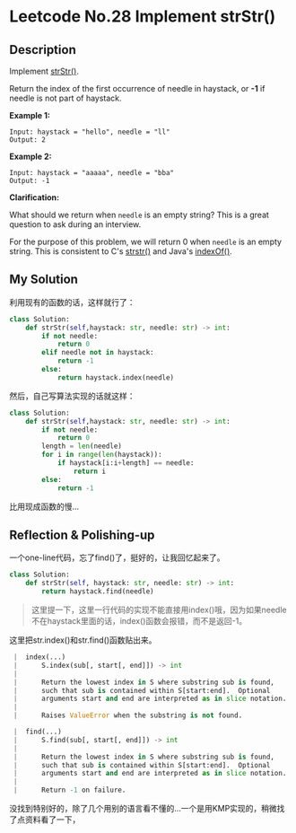 # Leetcode No.28 Implement strStr()

## Description

Implement [strStr()](http://www.cplusplus.com/reference/cstring/strstr/).

Return the index of the first occurrence of needle in haystack, or **-1** if needle is not part of haystack.

**Example 1:**

```
Input: haystack = "hello", needle = "ll"
Output: 2
```

**Example 2:**

```
Input: haystack = "aaaaa", needle = "bba"
Output: -1
```

**Clarification:**

What should we return when `needle` is an empty string? This is a great question to ask during an interview.

For the purpose of this problem, we will return 0 when `needle` is an empty string. This is consistent to C's [strstr()](http://www.cplusplus.com/reference/cstring/strstr/) and Java's [indexOf()](https://docs.oracle.com/javase/7/docs/api/java/lang/String.html#indexOf(java.lang.String)).

## My Solution

利用现有的函数的话，这样就行了：

```python
class Solution:
    def strStr(self,haystack: str, needle: str) -> int:
        if not needle:
            return 0
        elif needle not in haystack:
            return -1
        else:
            return haystack.index(needle)
```

然后，自己写算法实现的话就这样：

```python
class Solution:
    def strStr(self,haystack: str, needle: str) -> int:
        if not needle:
            return 0
        length = len(needle)
        for i in range(len(haystack)):
            if haystack[i:i+length] == needle:
                return i
        else:
            return -1
```

比用现成函数的慢...

## Reflection & Polishing-up

一个one-line代码，忘了find()了，挺好的，让我回忆起来了。

```python
class Solution:
    def strStr(self, haystack: str, needle: str) -> int:
        return haystack.find(needle)
```

>  这里提一下，这里一行代码的实现不能直接用index()哦，因为如果needle不在haystack里面的话，index()函数会报错，而不是返回-1。

这里把str.index()和str.find()函数贴出来。

```python
 |  index(...)
 |      S.index(sub[, start[, end]]) -> int
 |      
 |      Return the lowest index in S where substring sub is found, 
 |      such that sub is contained within S[start:end].  Optional
 |      arguments start and end are interpreted as in slice notation.
 |      
 |      Raises ValueError when the substring is not found.

 |  find(...)
 |      S.find(sub[, start[, end]]) -> int
 |      
 |      Return the lowest index in S where substring sub is found,
 |      such that sub is contained within S[start:end].  Optional
 |      arguments start and end are interpreted as in slice notation.
 |      
 |      Return -1 on failure.
```



没找到特别好的，除了几个用别的语言看不懂的...一个是用KMP实现的，稍微找了点资料看了一下，